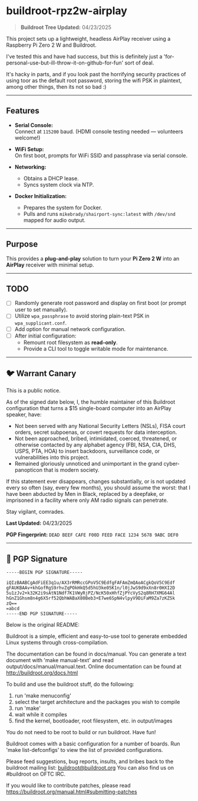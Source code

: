 # buildroot-rpz2w-airplay

> **Buildroot Tree Updated:** 04/23/2025

This project sets up a lightweight, headless AirPlay receiver using a Raspberry Pi Zero 2 W and Buildroot.

I've tested this and have had success, but this is definitely just a 'for-personal-use-but-ill-throw-it-on-github-for-fun' sort of deal. 

It's hacky in parts, and if you look past the horrifying security practices of using toor as the default root password, storing the wifi PSK in plaintext, among other things, then its not so bad :)

---

## Features

- **Serial Console:**  
  Connect at `115200` baud. (HDMI console testing needed — volunteers welcome!)
  
- **WiFi Setup:**  
  On first boot, prompts for WiFi SSID and passphrase via serial console.

- **Networking:**  
  - Obtains a DHCP lease.
  - Syncs system clock via NTP.

- **Docker Initialization:**  
  - Prepares the system for Docker.
  - Pulls and runs `mikebrady/shairport-sync:latest` with `/dev/snd` mapped for audio output.

---

## Purpose

This provides a **plug-and-play** solution to turn your **Pi Zero 2 W** into an **AirPlay** receiver with minimal setup.

---

## TODO

- [ ] Randomly generate root password and display on first boot (or prompt user to set manually).
- [ ] Utilize `wpa_passphrase` to avoid storing plain-text PSK in `wpa_supplicant.conf`.
- [ ] Add option for manual network configuration.
- [ ] After initial configuration:
  - Remount root filesystem as **read-only**.
  - Provide a CLI tool to toggle writable mode for maintenance.

---

## 🐦 Warrant Canary

This is a public notice.

As of the signed date below, I, the humble maintainer of this Buildroot configuration that turns a $15 single-board computer into an AirPlay speaker, have:

- Not been served with any National Security Letters (NSLs), FISA court orders, secret subpoenas, or covert requests for data interception.
- Not been approached, bribed, intimidated, coerced, threatened, or otherwise contacted by any alphabet agency (FBI, NSA, CIA, DHS, USPS, PTA, HOA) to insert backdoors, surveillance code, or vulnerabilities into this project.
- Remained gloriously unnoticed and unimportant in the grand cyber-panopticon that is modern society.

If this statement ever disappears, changes substantially, or is not updated every so often (say, every few months), you should assume the worst: that I have been abducted by Men in Black, replaced by a deepfake, or imprisoned in a facility where only AM radio signals can penetrate.

Stay vigilant, comrades.

**Last Updated:** 04/23/2025

**PGP Fingerprint:** `DEAD BEEF CAFE F00D FEED FACE 1234 5678 9ABC DEF0`

---
## 📜 PGP Signature

```
-----BEGIN PGP SIGNATURE-----

iQIzBAABCgAdFiEE3q1u/AX3rRMRccGPoV5C9EdfgFAFAmZmQAoACgkQoV5C9Edf
gFAUKBAAv+khGofRgS9rhvZqPOkHkQ5d5hU3ke05K1n/l0jJwS9d9xXn8r0HXI2D
5u1zJv2+k32K2i9sAtN1Ndf7K1VWyRjPZ/NcK50xHhfZjPYcVyS2q8RH7XMG64Al
hGnZ1Ghsm8n4g6X5rf52QbhWABaX80Beb3+E7we6SpN4vlpyV9DiFaM9Za7zKZSk
zQ==
=abcd
-----END PGP SIGNATURE-----
```


Below is the original README:

Buildroot is a simple, efficient and easy-to-use tool to generate embedded
Linux systems through cross-compilation.

The documentation can be found in docs/manual. You can generate a text
document with 'make manual-text' and read output/docs/manual/manual.text.
Online documentation can be found at http://buildroot.org/docs.html

To build and use the buildroot stuff, do the following:

1) run 'make menuconfig'
2) select the target architecture and the packages you wish to compile
3) run 'make'
4) wait while it compiles
5) find the kernel, bootloader, root filesystem, etc. in output/images

You do not need to be root to build or run buildroot.  Have fun!

Buildroot comes with a basic configuration for a number of boards. Run
'make list-defconfigs' to view the list of provided configurations.

Please feed suggestions, bug reports, insults, and bribes back to the
buildroot mailing list: buildroot@buildroot.org
You can also find us on #buildroot on OFTC IRC.

If you would like to contribute patches, please read
https://buildroot.org/manual.html#submitting-patches
